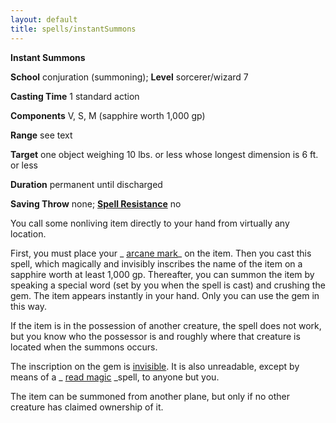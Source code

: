 ```yaml
---
layout: default
title: spells/instantSummons
---
```

 **Instant Summons**

**School** conjuration (summoning); **Level** sorcerer/wizard 7

**Casting Time** 1 standard action

**Components** V, S, M (sapphire worth 1,000 gp)

**Range** see text

**Target** one object weighing 10 lbs. or less whose longest dimension is 6 ft. or less

**Duration** permanent until discharged

**Saving Throw** none; **[Spell Resistance](../glossary#_spell-resistance)** no

You call some nonliving item directly to your hand from virtually any location.

First, you must place your _ [arcane mark](arcaneMark#_arcane-mark)_ on the item. Then you cast this spell, which magically and invisibly inscribes the name of the item on a sapphire worth at least 1,000 gp. Thereafter, you can summon the item by speaking a special word (set by you when the spell is cast) and crushing the gem. The item appears instantly in your hand. Only you can use the gem in this way.

If the item is in the possession of another creature, the spell does not work, but you know who the possessor is and roughly where that creature is located when the summons occurs.

The inscription on the gem is [invisible](../glossary#_invisible). It is also unreadable, except by means of a _ [read magic](readMagic#_read-magic) _spell, to anyone but you.

The item can be summoned from another plane, but only if no other creature has claimed ownership of it.

